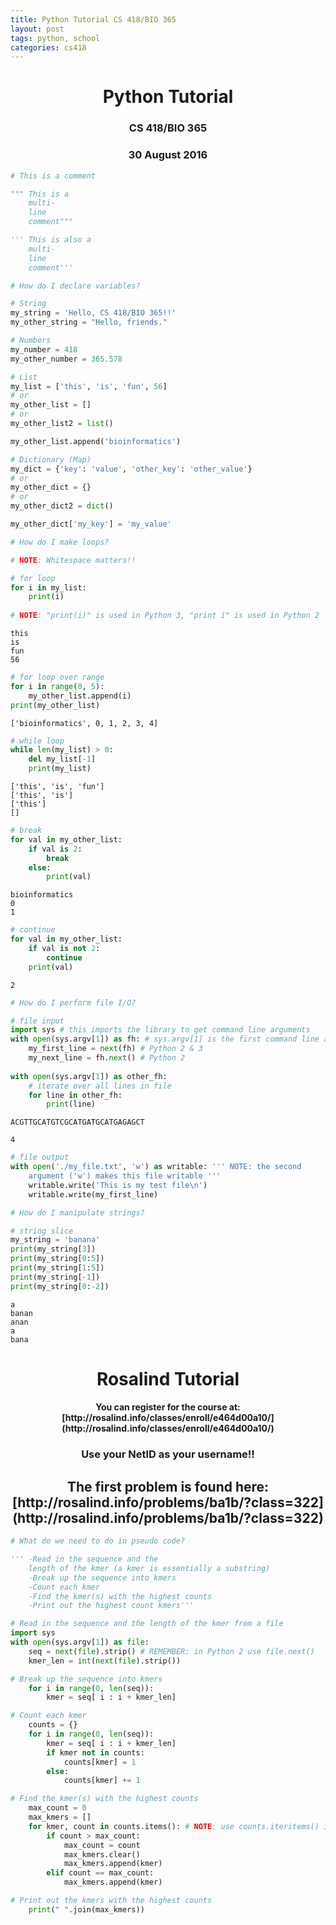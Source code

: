 ```yaml
---
title: Python Tutorial CS 418/BIO 365
layout: post
tags: python, school
categories: cs418
---
```

<div align="center">
<h1>Python Tutorial</h1>

<h3>CS 418/BIO 365</h3>
<h3>30 August 2016</h3>
</div>


```python
# This is a comment
```


```python
""" This is a 
    multi-
    line
    comment"""
```


```python
''' This is also a 
    multi-
    line
    comment'''
```


```python
# How do I declare variables?

# String
my_string = 'Hello, CS 418/BIO 365!!'
my_other_string = "Hello, friends."
```


```python
# Numbers
my_number = 418
my_other_number = 365.578
```


```python
# List
my_list = ['this', 'is', 'fun', 56]
# or
my_other_list = []
# or
my_other_list2 = list()

my_other_list.append('bioinformatics')
```


```python
# Dictionary (Map)
my_dict = {'key': 'value', 'other_key': 'other_value'}
# or
my_other_dict = {}
# or
my_other_dict2 = dict()

my_other_dict['my_key'] = 'my_value'
```


```python
# How do I make loops?

# NOTE: Whitespace matters!!

# for loop
for i in my_list:
    print(i)
    
# NOTE: "print(i)" is used in Python 3, "print i" is used in Python 2 
```

    this
    is
    fun
    56



```python
# for loop over range
for i in range(0, 5):
    my_other_list.append(i)
print(my_other_list)
```

    ['bioinformatics', 0, 1, 2, 3, 4]



```python
# while loop
while len(my_list) > 0:
    del my_list[-1]
    print(my_list)
```

    ['this', 'is', 'fun']
    ['this', 'is']
    ['this']
    []



```python
# break 
for val in my_other_list:
    if val is 2:
        break
    else:
        print(val)
```

    bioinformatics
    0
    1



```python
# continue
for val in my_other_list:
    if val is not 2:
        continue
    print(val)
```

    2



```python
# How do I perform file I/O?

# file input
import sys # this imports the library to get command line arguments
with open(sys.argv[1]) as fh: # sys.argv[1] is the first command line argument, sys.argv[2] is the second ... and so on.
    my_first_line = next(fh) # Python 2 & 3
    my_next_line = fh.next() # Python 2 
    
with open(sys.argv[1]) as other_fh:
    # iterate over all lines in file
    for line in other_fh:
        print(line)
```

    ACGTTGCATGTCGCATGATGCATGAGAGCT
    
    4
    



```python
# file output
with open('./my_file.txt', 'w') as writable: ''' NOTE: the second 
    argument ('w') makes this file writable '''
    writable.write('This is my test file\n')
    writable.write(my_first_line)
```


```python
# How do I manipulate strings?

# string slice
my_string = 'banana'
print(my_string[3])
print(my_string[0:5])
print(my_string[1:5])
print(my_string[-1])
print(my_string[0:-2])
```

    a
    banan
    anan
    a
    bana


<div align="center">
<h1>Rosalind Tutorial</h1>
<h4>You can register for the course at: [http://rosalind.info/classes/enroll/e464d00a10/](http://rosalind.info/classes/enroll/e464d00a10/)</h4>
<h3>Use your NetID as your username!!</h3>
</div>

<div align="center">
<h2>The first problem is found here: [http://rosalind.info/problems/ba1b/?class=322](http://rosalind.info/problems/ba1b/?class=322)</h2>
</div>


```python
# What do we need to do in pseudo code?

''' -Read in the sequence and the 
    length of the kmer (a kmer is essentially a substring)
    -Break up the sequence into kmers
    -Count each kmer
    -Find the kmer(s) with the highest counts
    -Print out the highest count kmers'''
```


```python
# Read in the sequence and the length of the kmer from a file
import sys
with open(sys.argv[1]) as file:
    seq = next(file).strip() # REMEMBER: in Python 2 use file.next()
    kmer_len = int(next(file).strip())
```


```python
# Break up the sequence into kmers
    for i in range(0, len(seq)):
        kmer = seq[ i : i + kmer_len]
```


```python
# Count each kmer
    counts = {}
    for i in range(0, len(seq)):
        kmer = seq[ i : i + kmer_len]
        if kmer not in counts:
            counts[kmer] = 1
        else:
            counts[kmer] += 1
```


```python
# Find the kmer(s) with the highest counts
    max_count = 0
    max_kmers = []
    for kmer, count in counts.items(): # NOTE: use counts.iteritems() in Python 2
        if count > max_count:
            max_count = count
            max_kmers.clear()
            max_kmers.append(kmer)
        elif count == max_count:
            max_kmers.append(kmer)
```


```python
# Print out the kmers with the highest counts
    print(" ".join(max_kmers))
```
